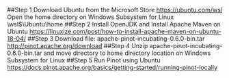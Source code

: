 
##Step 1 Download Ubuntu from the Microsoft Store
https://ubuntu.com/wsl
Open the home directory on Windows Subsystem for Linux
\\wsl$\Ubuntu\home
##Step 2 Install OpenJDK and Install Apache Maven on Ubuntu
https://linuxize.com/post/how-to-install-apache-maven-on-ubuntu-18-04/
##Step 3 Download file: apache-pinot-incubating-0.6.0-bin.tar
http://pinot.apache.org/download
##Step 4 Unzip apache-pinot-incubating-0.6.0-bin.tar and move directory to home directory location on Windows Subsystem for Linux
##Step 5 Run Pinot using Ubuntu
https://docs.pinot.apache.org/basics/getting-started/running-pinot-locally


